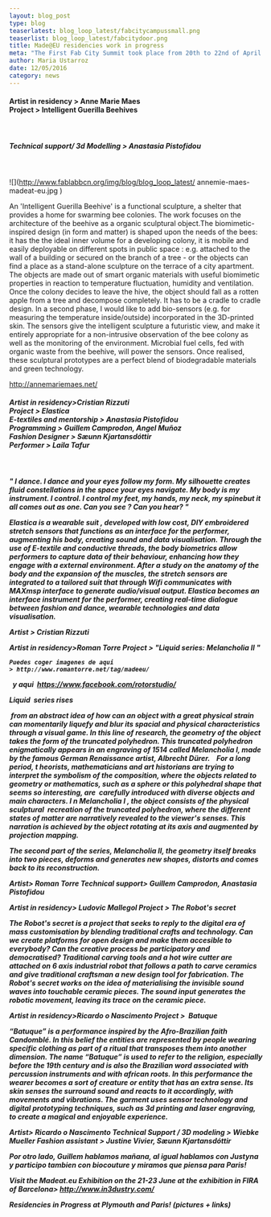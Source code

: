 ```yaml
---
layout: blog_post
type: blog
teaserlatest: blog_loop_latest/fabcitycampussmall.png
teaserlist: blog_loop_latest/fabcitydoor.png
title: Made@EU residencies work in progress
meta: "The First Fab City Summit took place from 20th to 22nd of April in Amsterdam and the city joined the global iniciative"
author: Maria Ustarroz
date: 12/05/2016
category: news
---
```








<h4>Artist in residency > Anne Marie Maes<br>
Project > Intelligent Guerilla Beehives</h4><br>
<h5>Technical support/ 3d Modelling > Anastasia Pistofidou</h5>
<br>


![](http://www.fablabbcn.org/img/blog/blog_loop_latest/	annemie-maes-madeat-eu.jpg )


An 'Intelligent Guerilla Beehive' is a functional sculpture, a shelter that provides a home for swarming bee colonies. The work focuses on the architecture of the beehive as a organic sculptural object.The biomimetic-inspired design (in form and matter) is shaped upon the needs of the bees: it has the the ideal inner volume for a developing colony, it is mobile and easily deployable on different spots in public space : e.g. attached to the wall of a building or secured on the branch of a tree - or the objects can find a place as a stand-alone sculpture on the terrace of a city apartment. The objects are made out of smart organic materials with useful biomimetic properties in reaction to temperature fluctuation, humidity and ventilation. Once the colony decides to leave the hive, the object should fall as a rotten apple from a tree and decompose completely. It has to be a cradle to cradle design. In a second phase, I would like to add bio-sensors (e.g. for measuring the temperature inside/outside) incorporated in the 3D-printed skin. The sensors give the intelligent sculpture a futuristic view, and make it entirely appropriate for a non-intrusive observation of the bee colony as well as the monitoring of the environment. Microbial fuel cells, fed with organic waste from the beehive, will power the sensors. Once realised, these sculptural prototypes are a perfect blend of biodegradable materials and green technology.<br>

http://annemariemaes.net/
<br>



<h5>Artist in residency>Cristian Rizzuti<br>
Project > Elastica<br>
E-textiles and mentorship > Anastasia Pistofidou<br>
Programming > Guillem Camprodon, Angel Muñoz<br>
Fashion Designer > Sæunn Kjartansdóttir<br>
Performer > Laila Tafur<h5>
<br>



" I dance. I dance and your eyes follow my form. My silhouette creates fluid constellations in the space your eyes navigate. My body is my instrument. I control. I control my feet, my hands, my neck, my spine​ but it all comes out as one.​ 
Can you see ? Can you hear? ​"​

Elastica is a wearable suit , developed with low cost, DIY embroidered stretch sensors that functions as an interface for the performer, augmenting his body, creating sound and data visualisation. Through the use of E-textile and conductive threads, the body biometrics allow performers to capture data of their behaviour, enhancing how they engage with a external environment. After a study on the anatomy of the body and the expansion of the muscles, the stretch sensors are integrated to a tailored suit that through Wifi communicates with MAXmsp interface to generate audio/visual output​.​ 
Elastica  becomes an interface instrument for the performer, creating real-time dialogue between fashion and dance, wearable technologies and data visualisation.

​Artist >​
 Cristian Rizzuti



Artist in residency>Roman Torre
Project > "Liquid series: Melancholia​ II​
"

    P​uedes coger imagenes de aqui
    > http://www.romantorre.net/tag/madeeu/

​         ​
y aqui​ ​
https://www.facebook.com/rotorstudio/


​Liquid ​
series ​rises
 
​
from
 an abstract idea​ of
 how can an object with a great physical strain can momentarily liquefy and blur its spacial and physical characteristics through a visual game. In this line of research, the geometry of the object takes the form of the truncated polyhedron. This truncated polyhedron enigmatically appears in an engraving of 1514 called Melancholia I​, made by the famous German Renaissance 
artist,​ ​
Albrecht Dürer​.​
​
​
​
​For a long period, ​t
heorists, 
mathematicians and art historians ​are trying to 
interpret the symbolism of the composition, where the objects related to geometry or mathematics, ​such as
 a sphere or this polyhedral shape that seems so interesting, ​are ​
carefully introduced with ​diverse
 objects and main characters.
​I
n ​Melancholia I
, the object consists of ​the
 physical ​sculptural ​
recreation of the truncated polyhedron, where the different states of matter ​are ​
narratively ​revealed
 to the viewer​'s senses. This narration is achieved by the object rotating at its axis and augmented by projection mapping.

The second part of the series, ​Melancholia II, the geometry itself breaks into two pieces, deforms and generates new shapes, distorts and comes back to its reconstruction.

​Artist> Roman Torre
Technical support> Guillem Camprodon, Anastasia Pistofidou


Artist in residency> Ludovic Mallegol
Project >​ The Robot's secret​


The Robot's secret is a project that seeks to reply to the digital era of mass customisation by blending traditional crafts and technology. Can we create platforms for open design and make them accesible to everybody? Can the creative process be participatory and democratised? 
Traditional carving tools and a hot wire cutter are attached on 6 axis industrial robot that follows a path to carve ceramics and give traditional craftsman a new design tool for fabrication. 
The Robot's secret works on the idea of materialising the invisible sound waves into touchable ceramic pieces. The sound input generates the robotic movement, leaving its trace on the ceramic piece.



Artist in residency>Ricardo o Nascimento
Project >​ ​
Batuque

“Batuque” is a performance inspired by the Afro-Brazilian faith Candomblé. In this belief the entities are represented by people wearing specific clothing as part of a ritual that transposes them into another dimension. The name “Batuque” is used to refer to the religion, especially before the 19th century and is also the Brazilian word associated with percussion instruments and with african roots. In this performance the wearer becomes a sort of creature or entity that has an extra sense. Its skin senses the surround sound and reacts to it accordingly, with movements and vibrations. The garment uses sensor technology and digital prototyping techniques, such as 3d printing and laser engraving, to create a magical and enjoyable experience. 

​Artist> Ricardo o Nascimento
Technical Support / 3D modeling > Wiebke Mueller
Fashion assistant > Justine Vivier​, Sæunn Kjartansdóttir

​Por otro lado, Guillem hablamos mañana, al igual hablamos con Justyna y participo tambien con biocouture y miramos que piensa para Paris!



Visit the Madeat.eu Exhibition on the 21-23 June at the exhibition in FIRA of Barcelona> http://www.in3dustry.com/


​Residencies in Progress at Plymouth and Paris!
(pictures + links)